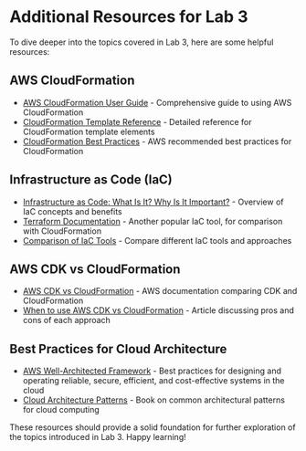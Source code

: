# Additional Resources for Lab 3

To dive deeper into the topics covered in Lab 3, here are some helpful resources:

## AWS CloudFormation

- [AWS CloudFormation User Guide](https://docs.aws.amazon.com/AWSCloudFormation/latest/UserGuide/Welcome.html) - Comprehensive guide to using AWS CloudFormation
- [CloudFormation Template Reference](https://docs.aws.amazon.com/AWSCloudFormation/latest/UserGuide/template-reference.html) - Detailed reference for CloudFormation template elements
- [CloudFormation Best Practices](https://docs.aws.amazon.com/AWSCloudFormation/latest/UserGuide/best-practices.html) - AWS recommended best practices for CloudFormation

## Infrastructure as Code (IaC)

- [Infrastructure as Code: What Is It? Why Is It Important?](https://www.hashicorp.com/resources/what-is-infrastructure-as-code) - Overview of IaC concepts and benefits
- [Terraform Documentation](https://www.terraform.io/docs/index.html) - Another popular IaC tool, for comparison with CloudFormation
- [Comparison of IaC Tools](https://www.digitalocean.com/community/tutorials/infrastructure-as-code-iac-tools-comparison) - Compare different IaC tools and approaches

## AWS CDK vs CloudFormation

- [AWS CDK vs CloudFormation](https://docs.aws.amazon.com/cdk/v2/guide/cfn_layer.html) - AWS documentation comparing CDK and CloudFormation
- [When to use AWS CDK vs CloudFormation](https://medium.com/devops-dudes/when-to-use-aws-cdk-vs-cloudformation-b22f14725ccd) - Article discussing pros and cons of each approach

## Best Practices for Cloud Architecture

- [AWS Well-Architected Framework](https://aws.amazon.com/architecture/well-architected/) - Best practices for designing and operating reliable, secure, efficient, and cost-effective systems in the cloud
- [Cloud Architecture Patterns](https://www.oreilly.com/library/view/cloud-architecture-patterns/9781449357979/) - Book on common architectural patterns for cloud computing

These resources should provide a solid foundation for further exploration of the topics introduced in Lab 3. Happy learning!
